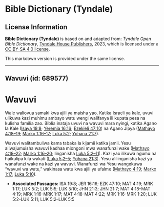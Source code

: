 # Bible Dictionary (Tyndale)

## License Information

**Bible Dictionary (Tyndale)** is based on and adapted from: _Tyndale Open Bible Dictionary_, [Tyndale House Publishers](https://tyndaleopenresources.com/), 2023, which is licensed under a [CC BY-SA 4.0 license](https://creativecommons.org/licenses/by-sa/4.0/legalcode.en).

This markdown version is provided under the same license.



--------------------------------

## Wavuvi (id: 689577)

Wavuvi
======

Wale waliovua samaki kwa ajili ya maisha yao. Katika Israeli ya kale, uvuvi ulikuwa kazi muhimu ambayo watu wengi walifanya ili kupata pesa na kulisha familia zao. Biblia inataja uvuvi na wavuvi mara nyingi, katika Agano la Kale ([Isaya 19:8](https://ref.ly/Isa19:8); [Yeremia 16:16](https://ref.ly/Jer16:16); [Ezekieli 47:10](https://ref.ly/Ezek47:10)) na Agano Jipya ([Mathayo 4:18–19](https://ref.ly/Matt4:18-Matt4:19); [Marko 1:16–17](https://ref.ly/Mark1:16-Mark1:17); [Luka 5:2](https://ref.ly/Luke5:2); [Yohana 21:7](https://ref.ly/John21:7)).

Wavuvi walitambuliwa kama tabaka la kijamii katika jamii. Yesu aliwajumuisha wavuvi kadhaa miongoni mwa wanafunzi wake ([Mathayo 4:18–22](https://ref.ly/Matt4:18-Matt4:22); [Marko 1:16–20](https://ref.ly/Mark1:16-Mark1:20); linganisha [Luka 5:2–11](https://ref.ly/Luke5:2-Luke5:11)). Kazi yao ilikuwa ngumu na haikulipa kila wakati ([Luka 5:2–5](https://ref.ly/Luke5:2-Luke5:5); [Yohana 21:3](https://ref.ly/John21:3)). Yesu alilinganisha kazi ya wanafunzi wake na kazi ya wavuvi. Wanafunzi wa Yesu wangekuwa “wavuvi wa watu,” wakinasa watu kwa ajili ya ufalme ([Mathayo 4:19](https://ref.ly/Matt4:19); [Marko 1:17](https://ref.ly/Mark1:17); [Luka 5:10](https://ref.ly/Luke5:10)).

* **Associated Passages:** ISA 19:8; JER 16:16; EZK 47:10; MAT 4:19; MRK 1:17; LUK 5:2; LUK 5:5; LUK 5:10; JHN 21:3; JHN 21:7; MAT 4:18–MAT 4:19; MRK 1:16–MRK 1:17; MAT 4:18–MAT 4:22; MRK 1:16–MRK 1:20; LUK 5:2–LUK 5:11; LUK 5:2–LUK 5:5

